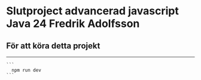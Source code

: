 # Slutproject advancerad javascript Java 24 Fredrik Adolfsson

## För att köra detta projekt
---
````
```
  npm run dev
```
